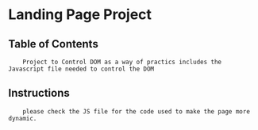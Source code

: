 # Landing Page Project

## Table of Contents

		Project to Control DOM as a way of practics includes the Javascript file needed to control the DOM

## Instructions

		please check the JS file for the code used to make the page more dynamic.